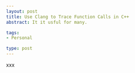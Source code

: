 ```yaml
--- 
layout: post
title: Use Clang to Trace Function Calls in C++
abstract: It it usful for many.

tags: 
- Personal

type: post
---
```


xxx


